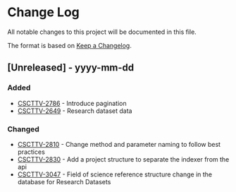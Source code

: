 
# Change Log
All notable changes to this project will be documented in this file.
 
The format is based on [Keep a Changelog](http://keepachangelog.com/).
 
## [Unreleased] - yyyy-mm-dd

### Added
- [CSCTTV-2786](https://jira.eduuni.fi/browse/CSCTTV-2786) - Introduce pagination
- [CSCTTV-2649](https://jira.eduuni.fi/browse/CSCTTV-2649) - Research dataset data
 
### Changed
- [CSCTTV-2810](https://jira.eduuni.fi/browse/CSCTTV-2810) - Change method and parameter naming to follow best practices
- [CSCTTV-2830](https://jira.eduuni.fi/browse/CSCTTV-2830) - Add a project structure to separate the indexer from the api
- [CSCTTV-3047](https://jira.eduuni.fi/browse/CSCTTV-3047) - Field of science reference structure change in the database for Research Datasets
